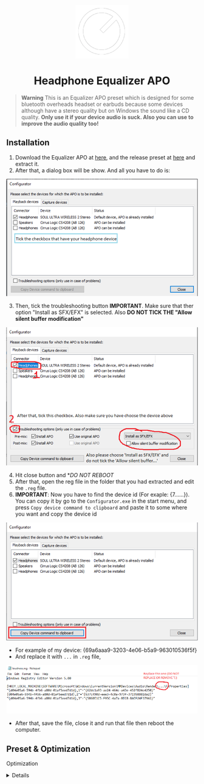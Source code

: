 <div align = "center">
<img src="./logo.png"/>

<h1 >Headphone Equalizer APO</h1>
</div>

> **Warning**
This is an Equalizer APO preset which is designed for some bluetooth overheads headset or earbuds because some devices although have a stereo quality but on Windows the sound like a CD quality.
**Only use it if your device audio is suck. Also you can use to improve the audio quality too!**

## Installation

1. Download the Equalizer APO at [here](https://sourceforge.net/projects/equalizerapo/files/), and the release preset at [here](https://sourceforge.net/projects/equalizerapo/) and extract it.
2. After that, a dialog box will be show. And all you have to do is:

![img](./img(guide)/step1.png)

3. Then, tick the troubleshooting button **IMPORTANT**. Make sure that ther option "Install as SFX/EFX" is selected. Also **DO NOT TICK THE "Allow silent buffer modification"**

![img](./img(guide)/step2.png)

4. Hit close button and **DO NOT REBOOT*    
5. After that, open the reg file in the folder that you had extracted and edit the `.reg` file.
6. **IMPORTANT**: Now you have to find the device id (For exaple: {7......}). You can copy it by go to the `Configurator.exe` in the start menu, and press `Copy device command to clipboard` and paste it to some where you want and copy the device id

![img](./img(guide)/step3.png)

- For example of my device: {69a6aaa9-3203-4e06-b5a9-963010536f5f}
- And replace it with `...` in `.reg` file, 

![img](./img(guide)/attention.png)

- After that, save the file, close it and run that file then reboot the computer.

## Preset & Optimization

<sumary>Optimization</sumary>
<details>
Updating
</details>